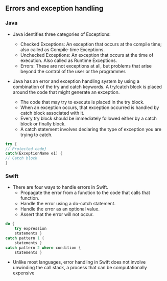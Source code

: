 ## Errors and exception handling

### Java

- Java identifies three categories of Exceptions:
    - Checked Exceptions: An exception that occurs at the compile time; also called as Compile-time Exceptions.
    - Unchecked Exceptions: An exception that occurs at the time of execution. Also called as Runtime Exceptions.
    - Errors: These are not exceptions at all, but problems that arise beyond the control of the user or the programmer. 

- Java has an error and exception handling system by using a combination of the try and catch keywords. A try/catch block is placed around the code that might generate an exception. 
    - The code that may try to execute is placed in the try block. 
    - When an exception occurs, that exception occurred is handled by catch block associated with it. 
    - Every try block should be immediately followed either by a catch block or finally block.
    - A catch statement involves declaring the type of exception you are trying to catch. 

```Java
try {
// Protected code}
catch(ExceptionName e1) {
// Catch block
}
```

### Swift

- There are four ways to handle errors in Swift. 
    - Propagate the error from a function to the code that calls that function.
    - Handle the error using a do-catch statement.
    - Handle the error as an optional value.
    - Assert that the error will not occur.

```Swift
do {
    try expression
    statements }
catch pattern 1 {
    statements }
catch pattern 2 where condition {
    statements }
```
- Unlike most languages, error handling in Swift does not involve unwinding the call stack, a process that can be computationally expensive
